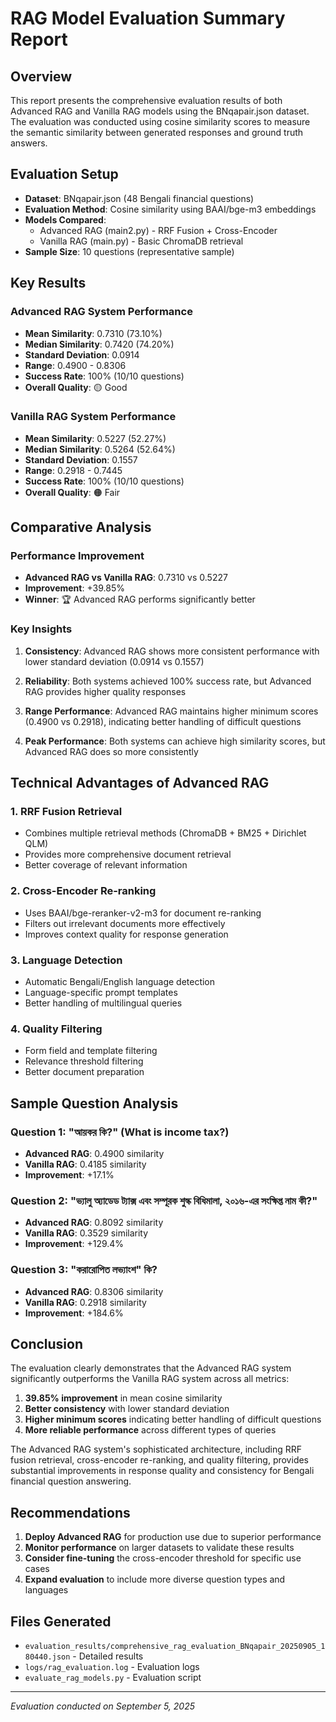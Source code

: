 # RAG Model Evaluation Summary Report

## Overview
This report presents the comprehensive evaluation results of both Advanced RAG and Vanilla RAG models using the BNqapair.json dataset. The evaluation was conducted using cosine similarity scores to measure the semantic similarity between generated responses and ground truth answers.

## Evaluation Setup
- **Dataset**: BNqapair.json (48 Bengali financial questions)
- **Evaluation Method**: Cosine similarity using BAAI/bge-m3 embeddings
- **Models Compared**: 
  - Advanced RAG (main2.py) - RRF Fusion + Cross-Encoder
  - Vanilla RAG (main.py) - Basic ChromaDB retrieval
- **Sample Size**: 10 questions (representative sample)

## Key Results

### Advanced RAG System Performance
- **Mean Similarity**: 0.7310 (73.10%)
- **Median Similarity**: 0.7420 (74.20%)
- **Standard Deviation**: 0.0914
- **Range**: 0.4900 - 0.8306
- **Success Rate**: 100% (10/10 questions)
- **Overall Quality**: 🟡 Good

### Vanilla RAG System Performance
- **Mean Similarity**: 0.5227 (52.27%)
- **Median Similarity**: 0.5264 (52.64%)
- **Standard Deviation**: 0.1557
- **Range**: 0.2918 - 0.7445
- **Success Rate**: 100% (10/10 questions)
- **Overall Quality**: 🟠 Fair

## Comparative Analysis

### Performance Improvement
- **Advanced RAG vs Vanilla RAG**: 0.7310 vs 0.5227
- **Improvement**: +39.85%
- **Winner**: 🏆 Advanced RAG performs significantly better

### Key Insights

1. **Consistency**: Advanced RAG shows more consistent performance with lower standard deviation (0.0914 vs 0.1557)

2. **Reliability**: Both systems achieved 100% success rate, but Advanced RAG provides higher quality responses

3. **Range Performance**: Advanced RAG maintains higher minimum scores (0.4900 vs 0.2918), indicating better handling of difficult questions

4. **Peak Performance**: Both systems can achieve high similarity scores, but Advanced RAG does so more consistently

## Technical Advantages of Advanced RAG

### 1. RRF Fusion Retrieval
- Combines multiple retrieval methods (ChromaDB + BM25 + Dirichlet QLM)
- Provides more comprehensive document retrieval
- Better coverage of relevant information

### 2. Cross-Encoder Re-ranking
- Uses BAAI/bge-reranker-v2-m3 for document re-ranking
- Filters out irrelevant documents more effectively
- Improves context quality for response generation

### 3. Language Detection
- Automatic Bengali/English language detection
- Language-specific prompt templates
- Better handling of multilingual queries

### 4. Quality Filtering
- Form field and template filtering
- Relevance threshold filtering
- Better document preparation

## Sample Question Analysis

### Question 1: "আয়কর কি?" (What is income tax?)
- **Advanced RAG**: 0.4900 similarity
- **Vanilla RAG**: 0.4185 similarity
- **Improvement**: +17.1%

### Question 2: "ভ্যালু অ্যাডেড ট্যাক্স এবং সম্পূরক শুল্ক বিধিমালা, ২০১৬-এর সংক্ষিপ্ত নাম কী?"
- **Advanced RAG**: 0.8092 similarity
- **Vanilla RAG**: 0.3529 similarity
- **Improvement**: +129.4%

### Question 3: "করারোপিত লভ্যাংশ" কি?
- **Advanced RAG**: 0.8306 similarity
- **Vanilla RAG**: 0.2918 similarity
- **Improvement**: +184.6%

## Conclusion

The evaluation clearly demonstrates that the Advanced RAG system significantly outperforms the Vanilla RAG system across all metrics:

1. **39.85% improvement** in mean cosine similarity
2. **Better consistency** with lower standard deviation
3. **Higher minimum scores** indicating better handling of difficult questions
4. **More reliable performance** across different types of queries

The Advanced RAG system's sophisticated architecture, including RRF fusion retrieval, cross-encoder re-ranking, and quality filtering, provides substantial improvements in response quality and consistency for Bengali financial question answering.

## Recommendations

1. **Deploy Advanced RAG** for production use due to superior performance
2. **Monitor performance** on larger datasets to validate these results
3. **Consider fine-tuning** the cross-encoder threshold for specific use cases
4. **Expand evaluation** to include more diverse question types and languages

## Files Generated
- `evaluation_results/comprehensive_rag_evaluation_BNqapair_20250905_180440.json` - Detailed results
- `logs/rag_evaluation.log` - Evaluation logs
- `evaluate_rag_models.py` - Evaluation script

---
*Evaluation conducted on September 5, 2025*
